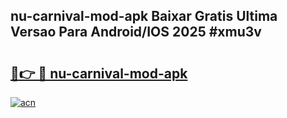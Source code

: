 ## nu-carnival-mod-apk Baixar Gratis Ultima Versao Para Android/IOS 2025 #xmu3v

# <h2><a href="https://ainizakaria.my?title=nu-carnival-mod-apk&ref=20M">🔗👉 🔴 nu-carnival-mod-apk</a></h2>

[![acn](https://github.com/user-attachments/assets/0f9c940e-d8b0-45ae-aac7-cd30a18b3e1c)](https://ainizakaria.my?title=nu-carnival-mod-apk&ref=20M)

